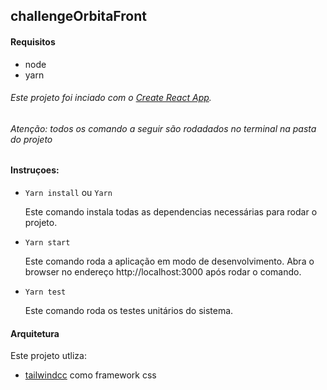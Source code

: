## challengeOrbitaFront

#### Requisitos
 - node
 - yarn

###### Este projeto foi inciado com o [Create React App](https://create-react-app.dev/docs/getting-started/).
###### Atenção: todos os comando a seguir são rodadados no terminal na pasta do projeto

#### Instruçoes:

 - `Yarn install` ou `Yarn`

    Este comando instala todas as dependencias necessárias para rodar o projeto.
 
 - `Yarn start`

    Este comando roda a aplicação em modo de desenvolvimento. Abra o browser no endereço http://localhost:3000 após rodar o comando.
    
 - `Yarn test`

    Este comando roda os testes unitários do sistema.

#### Arquitetura
 Este projeto utliza:
 
 - [tailwindcc](https://tailwindcss.com/) como framework css
